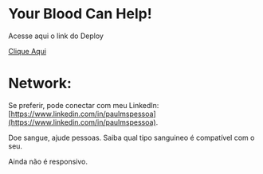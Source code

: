 # Your Blood Can Help!

Acesse aqui o link do Deploy

[Clique Aqui](https://paulmspessoa.github.io/YourBloodCanHelp/dist/)


# Network:

Se preferir, pode conectar com meu LinkedIn: [https://www.linkedin.com/in/paulmspessoa](https://www.linkedin.com/in/paulmspessoa).

Doe sangue, ajude pessoas. Saiba qual tipo sanguineo é compatível com o seu.

Ainda não é responsivo.
